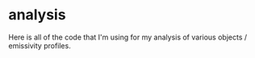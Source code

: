 # analysis
Here is all of the code that I'm using for my analysis of various objects / emissivity profiles. 
